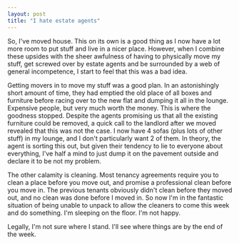```yaml
---
layout: post
title: "I hate estate agents"
---
```

So, I've moved house. This on its own is a good thing as I now have a lot more
room to put stuff and live in a nicer place. However, when I combine these
upsides with the sheer awfulness of having to physically move my stuff, get
screwed over by estate agents and be surrounded by a web of general
incompetence, I start to feel that this was a bad idea.

Getting movers in to move my stuff was a good plan. In an astonishingly short
amount of time, they had emptied the old place of all boxes and furniture
before racing over to the new flat and dumping it all in the lounge. Expensive
people, but very much worth the money. This is where the goodness stopped.
Despite the agents promising us that all the existing furniture could be
removed, a quick call to the landlord after we moved revealed that this was
not the case. I now have 4 sofas (plus lots of other stuff) in my lounge, and
I don't particularly want 2 of them. In theory, the agent is sorting this out,
but given their tendency to lie to everyone about everything, I've half a mind
to just dump it on the pavement outside and declare it to be not my problem.

The other calamity is cleaning. Most tenancy agreements require you to clean a
place before you move out, and promise a professional clean before you move
in. The previous tenants obviously didn't clean before they moved out, and no
clean was done before I moved in. So now I'm in the fantastic situation of
being unable to unpack to allow the cleaners to come this week and do
something. I'm sleeping on the floor. I'm not happy.

Legally, I'm not sure where I stand. I'll see where things are by the end of
the week.
